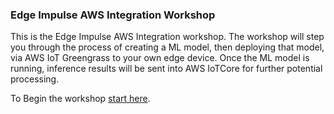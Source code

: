### Edge Impulse AWS Integration Workshop

This is the Edge Impulse AWS Integration workshop. The workshop will step you through the process of creating a ML model, then deploying that model, via AWS IoT Greengrass to your own edge device. Once the ML model is running, inference results will be sent into AWS IoTCore for further potential processing. 

To Begin the workshop [start here](./0_Overview/Overview.md).